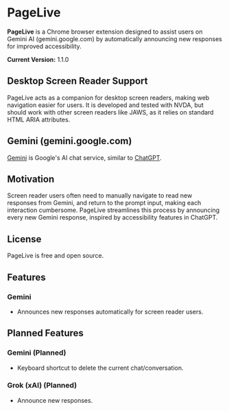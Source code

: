 # PageLive

**PageLive** is a Chrome browser extension designed to assist users on Gemini AI (gemini.google.com) by automatically announcing new responses for improved accessibility.

**Current Version:** 1.1.0

## Desktop Screen Reader Support

PageLive acts as a companion for desktop screen readers, making web navigation easier for users. It is developed and tested with NVDA, but should work with other screen readers like JAWS, as it relies on standard HTML ARIA attributes.

## Gemini (gemini.google.com)

[Gemini](https://gemini.google.com) is Google's AI chat service, similar to [ChatGPT](https://chatgpt.com).

## Motivation

Screen reader users often need to manually navigate to read new responses from Gemini, and return to the prompt input, making each interaction cumbersome. PageLive streamlines this process by announcing every new Gemini response, inspired by accessibility features in ChatGPT.

## License

PageLive is free and open source.

## Features

### Gemini

- Announces new responses automatically for screen reader users.

## Planned Features

### Gemini (Planned)

- Keyboard shortcut to delete the current chat/conversation.

### Grok (xAI) (Planned)

- Announce new responses.
